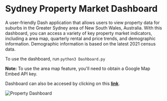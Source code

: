 # Sydney Property Market Dashboard

A user-friendly Dash application that allows users to view property data for suburbs in the Greater Sydney area of New South Wales, Australia. With this dashboard, you can access a variety of key property market indicators, including a area map, quarterly rental and price trends, and demographic information. Demographic information is based on the latest 2021 census data. 

To use the dashboard, run <code>python3 Dashboard.py</code>

<b>Note:</b> To use the area map feature, you'll need to obtain a Google Map Embed API key. 

Dashboard can also be accesed by clicking on this <b><a href="http://pb18.pythonanywhere.com/">link</a></b>.

<img src="https://i.imgur.com/er4vsob.png" alt="Property Dashboard">
